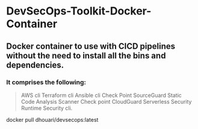 # DevSecOps-Toolkit-Docker-Container
## Docker container to use with CICD pipelines without the need to install all the bins and dependencies.

### It comprises the following:
> AWS cli
> Terraform cli
> Ansible cli
> Check Point SourceGuard Static Code Analysis Scanner
> Check point CloudGuard Serverless Security Runtime Security cli.

docker pull dhouari/devsecops:latest


